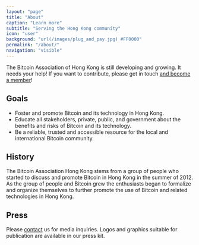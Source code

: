 ```yaml
---
layout: "page"
title: "About"
caption: "Learn more"
subtitle: "Serving the Hong Kong community"
icon: "user"
background: "url(/images/plug_and_pay.jpg) #FF0000"
permalink: "/about/"
navigation: "visible"
---
```


The Bitcoin Association of Hong Kong is still developing and growing. It needs your help! If you want to contribute, please get in touch [and become a member](/join)!

## Goals

* Foster and promote Bitcoin and its technology in Hong Kong.
* Educate all stakeholders, private, public, and government about the benefits and risks of Bitcoin and its technology.
* Be a reliable, trusted and accessible resource for the local and international Bitcoin community.

## History

The Bitcoin Association Hong Kong stems from a group of people who started to discuss and promote Bitcoin in Hong Kong in the summer of 2012. As the group of people and Bitcoin grew the enthusiasts began to formalize and organize themselves to further promote the use of Bitcoin and related technologies in Hong Kong.

## Press

Please [contact](/contact/) us for media inquiries. Logos and graphics suitable for publication are available in our press kit.
